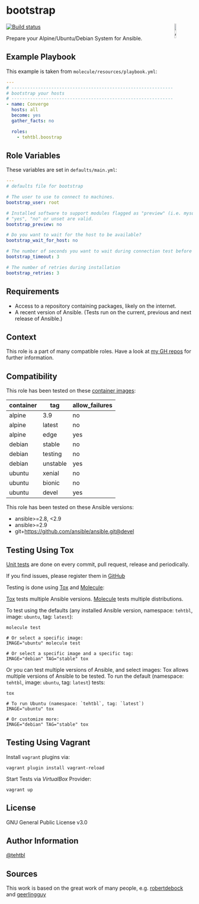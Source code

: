 bootstrap
=========

<img src="https://docs.ansible.com/ansible-tower/3.2.4/html_ja/installandreference/_static/images/logo_invert.png" width="10%" height="10%" alt="Ansible logo" align="right"/>

<a href="https://travis-ci.org/tehtbl/ansible-role-bootstrap">
  <img src="https://travis-ci.org/tehtbl/ansible-role-bootstrap.svg?branch=master" alt="Build status"/>
</a>

<!-- <img src="https://img.shields.io/ansible/role/d/21642"/>
<img src="https://img.shields.io/ansible/quality/21642"/> -->

Prepare your Alpine/Ubuntu/Debian System for Ansible.

Example Playbook
----------------

This example is taken from `molecule/resources/playbook.yml`:
```yaml
---
# ------------------------------------------------------------------------
# bootstrap your hosts
# ------------------------------------------------------------------------
- name: Converge
  hosts: all
  become: yes
  gather_facts: no

  roles:
    - tehtbl.boostrap
```

Role Variables
--------------

These variables are set in `defaults/main.yml`:
```yaml
---
# defaults file for bootstrap

# The user to use to connect to machines.
bootstrap_user: root

# Installed software to support modules flagged as "preview" (i.e. mysql_db).
# "yes", "no" or unset are valid.
bootstrap_preview: no

# Do you want to wait for the host to be available?
bootstrap_wait_for_host: no

# The number of seconds you want to wait during connection test before failing.
bootstrap_timeout: 3

# The number of retries during installation
bootstrap_retries: 3
```

Requirements
------------

- Access to a repository containing packages, likely on the internet.
- A recent version of Ansible. (Tests run on the current, previous and next
  release of Ansible.)

<!-- The following roles can be installed to ensure all requirements are met, using
`ansible-galaxy install -r requirements.yml`:

```yaml
- none
``` -->

Context
-------

This role is a part of many compatible roles. Have a look at
[my GH repos](https://github.com/tehtbl?utf8=%E2%9C%93&tab=repositories&q=ansible-role&type=&language=)
for further information.

<!-- Here is an overview of related roles:
![dependencies](https://raw.githubusercontent.com/robertdebock/drawings/artifacts/bootstrap.png "Dependency") -->

Compatibility
-------------

This role has been tested on these [container images](https://hub.docker.com/):

|container|tag|allow_failures|
|---------|---|--------------|
|alpine|3.9|no|
|alpine|latest|no|
|alpine|edge|yes|
|debian|stable|no|
|debian|testing|no|
|debian|unstable|yes|
|ubuntu|xenial|no|
|ubuntu|bionic|no|
|ubuntu|devel|yes|


This role has been tested on these Ansible versions:

- ansible>=2.8, <2.9
- ansible>=2.9
- git+https://github.com/ansible/ansible.git@devel

Testing Using Tox
-----------------

[Unit tests](https://travis-ci.org/tehtbl/ansible-role-bootstrap) are done on
every commit, pull request, release and periodically.

If you find issues, please register them in
[GitHub](https://github.com/tehtbl/ansible-role-bootstrap/issues)

Testing is done using [Tox](https://tox.readthedocs.io/en/latest/) and
[Molecule](https://github.com/ansible/molecule):

[Tox](https://tox.readthedocs.io/en/latest/) tests multiple Ansible versions.
[Molecule](https://github.com/ansible/molecule) tests multiple distributions.

To test using the defaults (any installed Ansible version, namespace: `tehtbl`,
  image: `ubuntu`, tag: `latest`):

```
molecule test

# Or select a specific image:
IMAGE="ubuntu" molecule test

# Or select a specific image and a specific tag:
IMAGE="debian" TAG="stable" tox
```

Or you can test multiple versions of Ansible, and select images:
Tox allows multiple versions of Ansible to be tested. To run the default
(namespace: `tehtbl`, image: `ubuntu`, tag: `latest`) tests:

```
tox

# To run Ubuntu (namespace: `tehtbl`, tag: `latest`)
IMAGE="ubuntu" tox

# Or customize more:
IMAGE="debian" TAG="stable" tox
```

Testing Using Vagrant
---------------------

Install `vagrant` plugins via:
```
vagrant plugin install vagrant-reload
```

Start Tests via *VirtualBox* Provider:
```
vagrant up
```

License
-------

GNU General Public License v3.0

Author Information
------------------

[@tehtbl](https://github.com/tehtbl)

Sources
-------

This work is based on the great work of many people, e.g.
[robertdebock](https://github.com/robertdebock) and
[geerlingguy](https://github.com/geerlingguy)
